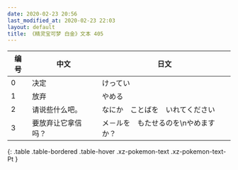 ```yaml
---
date: 2020-02-23 20:56
last_modified_at: 2020-02-23 22:03
layout: default
title: 《精灵宝可梦 白金》文本 405
---
```

| 编号 | 中文 | 日文 |
| ---- | ---- | ---- |
| 0 | 决定 | けってい |
| 1 | 放弃 | やめる |
| 2 | 请说些什么吧。 | なにか　ことばを　いれてください |
| 3 | 要放弃让它拿信吗？ | メ－ルを　もたせるのを\nやめますか？ |
{: .table .table-bordered .table-hover .xz-pokemon-text .xz-pokemon-text-Pt }